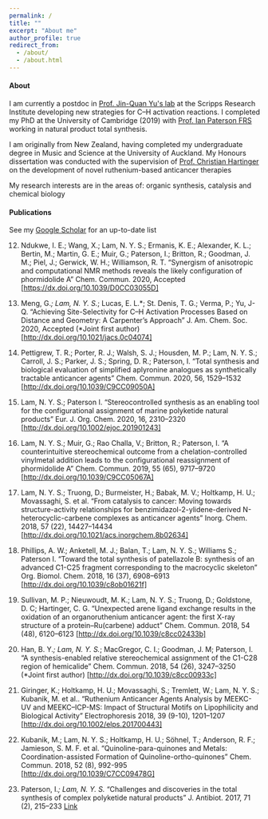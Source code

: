 ```yaml
---
permalink: /
title: ""
excerpt: "About me"
author_profile: true
redirect_from: 
  - /about/
  - /about.html
---
```

#### About
I am currently a postdoc in [Prof. Jin-Quan Yu's lab](https://www.scripps.edu/yu) at the Scripps Research Institute developing new strategies for C–H activation reactions. I completed my PhD at the University of Cambridge (2019) with [Prof. Ian Paterson FRS](http://www-paterson.ch.cam.ac.uk) working in natural product total synthesis.

I am originally from New Zealand, having completed my undergraduate degree in Music and Science at the University of Auckland. My Honours dissertation was conducted with the supervision of [Prof. Christian Hartinger](https://unidirectory.auckland.ac.nz/profile/c-hartinger) on the development of novel ruthenium-based anticancer therapies

My research interests are in the areas of: organic synthesis, catalysis and chemical biology

#### Publications
See my [Google Scholar](https://scholar.google.com/citations?hl=en&user=kfa0E-UAAAAJ) for an up-to-date list

  12.	Ndukwe, I. E.; Wang, X.; Lam, N. Y. S.; Ermanis, K. E.; Alexander, K. L.; Bertin, M.; Martin, G. E.; Muir, G.; Paterson, I.; Britton, R.; Goodman, J. M.; Piel, J.; Gerwick, W. H.; Williamson, R. T. “Synergism of anisotropic and computational NMR methods reveals the likely configuration of phormidolide A” Chem. Commun. 2020, Accepted [https://dx.doi.org/10.1039/D0CC03055D]

  11.	Meng, G.*; Lam, N. Y. S.*; Lucas, E. L.*; St. Denis, T. G.; Verma, P.; Yu, J-Q. “Achieving Site-Selectivity for C–H Activation Processes Based on Distance and Geometry: A Carpenter’s Approach” J. Am. Chem. Soc. 2020, Accepted (*Joint first author) [http://dx.doi.org/10.1021/jacs.0c04074]

  10.	Pettigrew, T. R.; Porter, R. J.; Walsh, S. J.; Housden, M. P.; Lam, N. Y. S.; Carroll, J. S.; Parker, J. S.; Spring, D. R.; Paterson, I. “Total synthesis and biological evaluation of simplified aplyronine analogues as synthetically tractable anticancer agents” Chem. Commun. 2020, 56, 1529–1532 [http://dx.doi.org/10.1039/C9CC09050A]

  9.	Lam, N. Y. S.; Paterson I. “Stereocontrolled synthesis as an enabling tool for the configurational assignment of marine polyketide natural products” Eur. J. Org. Chem. 2020, 16, 2310–2320 [http://dx.doi.org/10.1002/ejoc.201901243]

  8.	Lam, N. Y. S.; Muir, G.; Rao Challa, V.; Britton, R.; Paterson, I. “A counterintuitive stereochemical outcome from a chelation-controlled vinylmetal addition leads to the configurational reassignment of phormidolide A” Chem. Commun. 2019, 55 (65), 9717–9720 [http://dx.doi.org/10.1039/C9CC05067A]

  7.	Lam, N. Y. S.; Truong, D.; Burmeister, H.; Babak, M. V.; Holtkamp, H. U.; Movassaghi, S. et al. “From catalysis to cancer: Moving towards structure-activity relationships for benzimidazol-2-ylidene-derived N-heterocyclic-carbene complexes as anticancer agents” Inorg. Chem. 2018, 57 (22), 14427–14434 [http://dx.doi.org/10.1021/acs.inorgchem.8b02634]

  6.	Phillips, A. W.; Anketell, M. J.; Balan, T.; Lam, N. Y. S.; Williams S.; Paterson I. “Toward the total synthesis of patellazole B: synthesis of an advanced C1-C25 fragment corresponding to the macrocyclic skeleton” Org. Biomol. Chem. 2018, 16 (37), 6908–6913 [http://dx.doi.org/10.1039/c8ob01621f]

  5.	Sullivan, M. P.; Nieuwoudt, M. K.; Lam, N. Y. S.; Truong, D.; Goldstone, D. C; Hartinger, C. G. “Unexpected arene ligand exchange results in the oxidation of an organoruthenium anticancer agent: the first X-ray structure of a protein–Ru(carbene) adduct” Chem. Commun. 2018, 54 (48), 6120–6123 [http://dx.doi.org/10.1039/c8cc02433b] 

  4.	Han, B. Y.*; Lam, N. Y. S.*; MacGregor, C. I.; Goodman, J. M; Paterson, I. “A synthesis-enabled relative stereochemical assignment of the C1-C28 region of hemicalide” Chem. Commun. 2018, 54 (26), 3247–3250  (*Joint first author) [http://dx.doi.org/10.1039/c8cc00933c]

  3.	Giringer, K.; Holtkamp, H. U.; Movassaghi, S.; Tremlett, W.; Lam, N. Y. S.; Kubanik, M. et al.. “Ruthenium Anticancer Agents Analysis by MEEKC-UV and MEEKC–ICP-MS: Impact of Structural Motifs on Lipophilicity and Biological Activity” Electrophoresis 2018, 39 (9-10), 1201–1207 [http://dx.doi.org/10.1002/elps.201700443]

  2.	Kubanik, M.; Lam, N. Y. S.; Holtkamp, H. U.; Söhnel, T.; Anderson, R. F.; Jamieson, S. M. F. et al. “Quinoline-para-quinones and Metals: Coordination-assisted Formation of Quinoline-ortho-quinones” Chem. Commun. 2018, 52 (8), 992-995 [http://dx.doi.org/10.1039/C7CC09478G]

  1.	Paterson, I.*; Lam, N. Y. S.* “Challenges and discoveries in the total synthesis of complex polyketide natural products” 
J. Antibiot. 2017, 71 (2), 215–233 [Link](http://dx.doi.org/10.1038/ja.2017.111)
